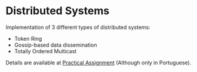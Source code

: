 # Distributed Systems
Implementation of 3 different types of distributed systems:
-   Token Ring
-   Gossip-based data dissemination
-   Totally Ordered Multicast

Details are available at [Practical Assignment](/practical_assignment_PT.pdf) (Although only in Portuguese).